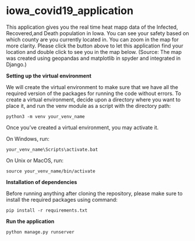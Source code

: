 # iowa_covid19_application

This application gives you the real time heat mapp data of the Infected, Recovered,and Death population in Iowa. You can see your safety based on which county are you currently located in. You can zoom in the map for more clarity. Please click the button above to
let this application find your location and double click to see you in the map below.
(Source: The map was created using geopandas and matplotlib in spyder and integrated in Django.)

**Setting up the virtual environment**

We will create the virtual environment to make sure that we have all the required version of the packages for running the code without errors.
To create a virtual environment, decide upon a directory where you want to place it, and run the venv module as a script with the directory path:

```
python3 -m venv your_venv_name
```

Once you’ve created a virtual environment, you may activate it.

On Windows, run:

```
your_venv_name\Scripts\activate.bat
```

On Unix or MacOS, run:

```
source your_venv_name/bin/activate
```
**Installation of dependencies**

Before running anything after cloning the repository, please make sure to install the required packages using command:

```
pip install -r requirements.txt
```
**Run the application**
```
python manage.py runserver
```
